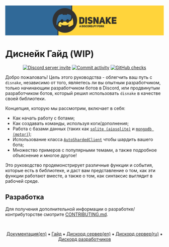 [![Disnake Banner](https://raw.githubusercontent.com/DisnakeDev/disnake/master/assets/banner.png)](https://disnake.dev/)

# Диснейк Гайд (WIP)

<p align="center">
    <a href="https://discord.gg/disnake"><img src="https://img.shields.io/discord/808030843078836254?style=flat-square&color=5865f2&logo=discord&logoColor=ffffff&label=discord" alt="Discord server invite" /></a>
    <a href="https://github.com/DisnakeDev/disnake/commits"><img src="https://img.shields.io/github/commit-activity/w/DisnakeDev/guide.svg?style=flat-square" alt="Commit activity" /></a>
    <a href="https://guide.disnake.dev/"><img src="https://img.shields.io/github/deployments/DisnakeDev/guide/github-pages?style=flat-square&color=blue" alt="GitHub checks" /></a>
</p>

Добро пожаловать! Цель этого руководства - облегчить ваш путь с `disnake`, независимо от того, являетесь ли вы опытным
разработчиком, только начинающим разработчиком ботов в Discord, или продвинутым разработчиком ботов, который решил
использовать `disnake` в качестве своей библиотеки.

Концепция, которую мы рассмотрим, включает в себя:

-   Как начать работу с ботами;
-   Как создавать команды, используя коги/дополнения;
-   Работа с базами данных (таких как [`sqlite (aiosqlite)`][sqlite-docs] и [`mongodb (motor)`][motor-docs]);
-   Использование класса [`AutoShardedClient`](https://disnake.readthedocs.io/en/latest/api.html#disnake.AutoShardedClient)
    чтобы шардить вашего бота;
-   Множество примеров с популярными темами, а также подробное объяснение и многое другое!

[sqlite-docs]: https://aiosqlite.omnilib.dev/en/latest/
[motor-docs]: https://motor.readthedocs.io/en/stable/tutorial-asyncio.html

Это руководство продемонстрирует различные функции и события, которые есть в библиотеке, и даст вам представление о том,
как эти функции работают вместе, а также о том, как синтаксис выглядит в рабочей среде.

## Разработка

Для получения дополнительной информации о разработке/контрибуторстве смотрите [CONTRIBUTING.md](./.github/CONTRIBUTING.md).

<br />
<p align="center">
    <a href="https://docs.disnake.dev/">Документация(en)</a>
    ⁕
    <a href="https://ru.guide.disnake.dev/">Гайд</a>
    ⁕
    <a href="https://discord.gg/disnake">Дискорд сервер(en)</a>
    ⁕
    <a href="https://discord.gg/RrpKVNuRCc">Дискорд сервер(ru)</a>
    ⁕
    <a href="https://discord.gg/discord-developers">Дискорд разработчиков</a>
</p>
<br />

